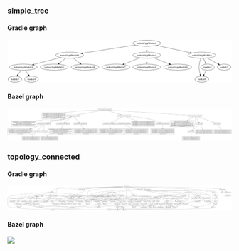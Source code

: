 ### simple_tree

#### Gradle graph

![](simple_tree/gradle_graph.png)

#### Bazel graph

![](simple_tree/bazel_graph.png)

### topology_connected

#### Gradle graph

![](topology_connected/gradle_graph.png)

#### Bazel graph

![](topology_connected/bazel_graph.png)
